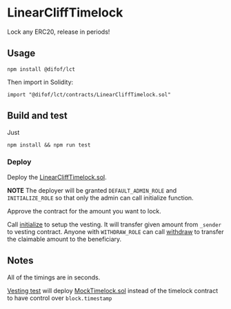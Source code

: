 # LinearCliffTimelock

Lock any ERC20, release in periods!

## Usage

`npm install @difof/lct`

Then import in Solidity:

`import "@difof/lct/contracts/LinearCliffTimelock.sol"`

## Build and test

Just

`npm install && npm run test`

### Deploy

Deploy the [LinearCliffTimelock.sol](contracts/LinearCliffTimelock.sol).

**NOTE** The deployer will be granted `DEFAULT_ADMIN_ROLE` and `INITIALIZE_ROLE` so that only the admin can call initialize function.

Approve the contract for the amount you want to lock.

Call [initialize](contracts/LinearCliffTimelock.sol#L49) to setup the vesting.
It will transfer given amount from `_sender` to vesting contract.
Anyone with `WITHDRAW_ROLE` can call [withdraw](contracts/LinearCliffTimelock.sol#L98) to transfer the claimable amount to the beneficiary.

## Notes

All of the timings are in seconds.

[Vesting test](tests/vesting.ts) will deploy [MockTimelock.sol](contracts/MockTimelock.sol)
instead of the timelock contract to have control over `block.timestamp`
